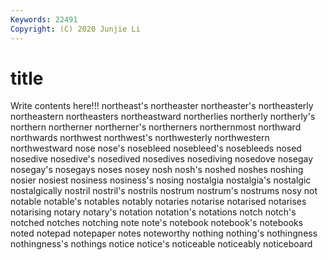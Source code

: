 ```yaml
---
Keywords: 22491
Copyright: (C) 2020 Junjie Li
---
```


# title

Write contents here!!!
northeast's 
northeaster 
northeaster's 
northeasterly
northeastern 
northeasters 
northeastward 
northerlies 
northerly 
northerly's 
northern 
northerner 
northerner's 
northerners
northernmost 
northward 
northwards 
northwest 
northwest's 
northwesterly 
northwestern 
northwestward 
nose 
nose's
nosebleed 
nosebleed's 
nosebleeds 
nosed 
nosedive 
nosedive's 
nosedived 
nosedives 
nosediving 
nosedove
nosegay 
nosegay's 
nosegays 
noses 
nosey 
nosh 
nosh's 
noshed 
noshes 
noshing
nosier 
nosiest 
nosiness 
nosiness's 
nosing 
nostalgia 
nostalgia's 
nostalgic 
nostalgically 
nostril
nostril's 
nostrils 
nostrum 
nostrum's 
nostrums 
nosy 
not 
notable 
notable's 
notables
notably 
notaries 
notarise 
notarised 
notarises 
notarising 
notary 
notary's 
notation 
notation's
notations 
notch 
notch's 
notched 
notches 
notching 
note 
note's 
notebook 
notebook's
notebooks 
noted 
notepad 
notepaper 
notes 
noteworthy 
nothing 
nothing's 
nothingness 
nothingness's
nothings 
notice 
notice's 
noticeable 
noticeably 
noticeboard 
